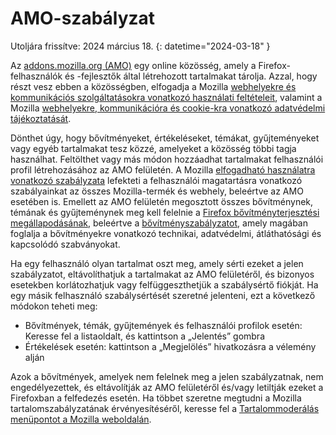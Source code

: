# AMO-szabályzat

Utoljára frissítve: 2024 március 18.
{: datetime="2024-03-18" }

Az [addons.mozilla.org (AMO)](https://addons.mozilla.org/) egy online közösség, amely a Firefox-felhasználók és -fejlesztők által létrehozott tartalmakat tárolja. Azzal, hogy részt vesz ebben a közösségben, elfogadja a Mozilla [webhelyekre és kommunikációs szolgáltatásokra vonatkozó használati feltételeit](https://www.mozilla.org/about/legal/terms/mozilla/), valamint a Mozilla [webhelyekre, kommunikációra és cookie-kra vonatkozó adatvédelmi tájékoztatását](https://www.mozilla.org/privacy/websites/).

Dönthet úgy, hogy bővítményeket, értékeléseket, témákat, gyűjteményeket vagy egyéb tartalmakat tesz közzé, amelyeket a közösség többi tagja használhat. Feltölthet vagy más módon hozzáadhat tartalmakat felhasználói profil létrehozásához az AMO felületén. A Mozilla [elfogadható használatra vonatkozó szabályzata](https://www.mozilla.org/about/legal/acceptable-use/) lefekteti a felhasználói magatartásra vonatkozó szabályainkat az összes Mozilla-termék és webhely, beleértve az AMO esetében is. Emellett az AMO felületén megosztott összes bővítménynek, témának és gyűjteménynek meg kell felelnie a [Firefox bővítményterjesztési megállapodásának](https://extensionworkshop.com/documentation/publish/firefox-add-on-distribution-agreement/), beleértve a [bővítményszabályzatot](https://extensionworkshop.com/documentation/publish/add-on-policies/), amely magában foglalja a bővítményekre vonatkozó technikai, adatvédelmi, átláthatósági és kapcsolódó szabványokat.

Ha egy felhasználó olyan tartalmat oszt meg, amely sérti ezeket a jelen szabályzatot, eltávolíthatjuk a tartalmakat az AMO felületéről, és bizonyos esetekben korlátozhatjuk vagy felfüggeszthetjük a szabálysértő fiókját. Ha egy másik felhasználó szabálysértését szeretné jelenteni, ezt a következő módokon teheti meg:

- Bővítmények, témák, gyűjtemények és felhasználói profilok esetén: Keresse fel a listaoldalt, és kattintson a „Jelentés” gombra
- Értékelések esetén: kattintson a „Megjelölés” hivatkozásra a vélemény alján

Azok a bővítmények, amelyek nem felelnek meg a jelen szabályzatnak, nem engedélyezettek, és eltávolítják az AMO felületéről és/vagy letiltják ezeket a Firefoxban a felfedezés esetén. Ha többet szeretne megtudni a Mozilla tartalomszabályzatának érvényesítéséről, keresse fel a [Tartalommoderálás menüpontot a Mozilla weboldalán](https://www.mozilla.org/about/legal/content-moderation).
